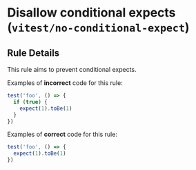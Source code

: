 # Disallow conditional expects (`vitest/no-conditional-expect`)

<!-- end auto-generated rule header -->

## Rule Details

This rule aims to prevent conditional expects.

Examples of **incorrect** code for this rule:

```ts
test('foo', () => {
  if (true) {
	expect(1).toBe(1)
  }
})
```

Examples of **correct** code for this rule:

```ts
test('foo', () => {
  expect(1).toBe(1)
})
```
